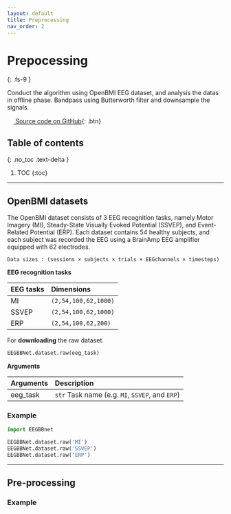 ```yaml
---
layout: default
title: Preprocessing
nav_order: 2
---
```


# Prepocessing
{: .fs-9 }

Conduct the algorithm using OpenBMI EEG dataset, and analysis the datas in offline phase. Bandpass using Butterworth filter and downsample the signals.  

[<img src="https://min2net.github.io/assets/images/github.png" width="15" height="15"> Source code on GitHub](xxx){: .btn}

## Table of contents
{: .no_toc .text-delta }

1. TOC
{:toc}

---

## OpenBMI datasets


The OpenBMI dataset consists of 3 EEG recognition tasks, namely Motor Imagery (MI), Steady-State Visually Evoked Potential (SSVEP), and Event-Related Potential (ERP). 
Each dataset contains 54 healthy subjects, and each subject was recorded the EEG using a BrainAmp EEG amplifier equipped with 62 electrodes.

```
Data sizes : (sessions × subjects × trials × EEGchannels × timesteps)
```

**EEG recognition tasks**

| EEG tasks | Dimensions |
|:---|:---|
| MI    | `(2,54,100,62,1000)`  |
| SSVEP | `(2,54,100,62,1000)`  |
| ERP   | `(2,54,100,62,200)`   |


For **downloading** the raw dataset.
```py
EEGBBNet.dataset.raw(eeg_task)
```

**Arguments**

| Arguments | Description |
|:---|:---|
|eeg_task   | `str` Task name (e.g. `MI`, `SSVEP`, and `ERP`) |


### Example
```py
import EEGBBnet

EEGBBNet.dataset.raw('MI')
EEGBBNet.dataset.raw('SSVEP')
EEGBBNet.dataset.raw('ERP')
```

---

## Pre-processing

### Example
